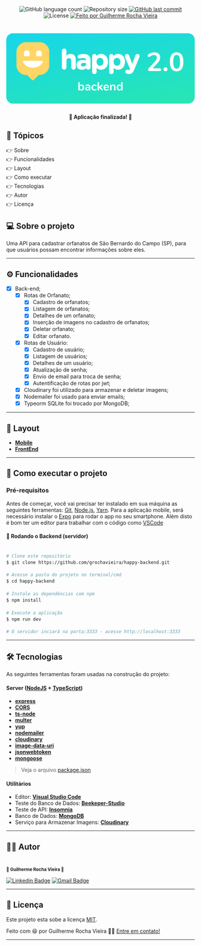 <p align="center">
  <img alt="GitHub language count" src="https://img.shields.io/github/languages/count/grochavieira/happy-backend?color=%2304D361&style=for-the-badge">

  <img alt="Repository size" src="https://img.shields.io/github/repo-size/grochavieira/happy-backend?style=for-the-badge">
  
  <a href="https://github.com/grochavieira/happy-backend/commits/master">
    <img alt="GitHub last commit" src="https://img.shields.io/github/last-commit/grochavieira/happy-backend?style=for-the-badge">
  </a>
    
   <img alt="License" src="https://img.shields.io/badge/license-MIT-brightgreen?style=for-the-badge">

  <a href="https://github.com/grochavieira">
    <img alt="Feito por Guilherme Rocha Vieira" src="https://img.shields.io/badge/feito%20por-grochavieira-%237519C1?style=for-the-badge&logo=github">
  </a>
  
 
</p>
<h1 align="center">
    <img src="./assets/logo_backend.png" />
</h1>

<h4 align="center"> 
	🚧  Aplicação finalizada! 🚧
</h4>

## 🏁 Tópicos

<p>
 👉<a href="#-sobre-o-projeto" style="text-decoration: none; "> Sobre</a> <br/>
👉<a href="#-funcionalidades" style="text-decoration: none; "> Funcionalidades</a> <br/>
👉<a href="#-layout" style="text-decoration: none"> Layout</a> <br/>
👉<a href="#-como-executar-o-projeto" style="text-decoration: none"> Como executar</a> <br/>
👉<a href="#-tecnologias" style="text-decoration: none"> Tecnologias</a> <br/>
👉<a href="#-autor" style="text-decoration: none"> Autor</a> <br/>
👉<a href="#user-content--licença" style="text-decoration: none"> Licença</a>

</p>

## 💻 Sobre o projeto

Uma API para cadastrar orfanatos de São Bernardo do Campo (SP), para que usuários possam encontrar informações sobre eles.

---

<a name="-funcionalidades"></a>

## ⚙️ Funcionalidades

- [x] Back-end;
  - [x] Rotas de Orfanato;
    - [x] Cadastro de orfanatos;
    - [x] Listagem de orfanatos;
    - [x] Detalhes de um orfanato;
    - [x] Inserção de imagens no cadastro de orfanatos;
    - [x] Deletar orfanato;
    - [x] Editar orfanato.
  - [x] Rotas de Usuário:
    - [x] Cadastro de usuário;
    - [x] Listagem de usuários;
    - [x] Detalhes de um usuário;
    - [x] Atualização de senha;
    - [x] Envio de email para troca de senha;
    - [x] Autentificação de rotas por jwt;
  - [x] Cloudinary foi utilizado para armazenar e deletar imagens;
  - [x] Nodemailer foi usado para enviar emails;
  - [x] Typeorm SQLite foi trocado por MongoDB;

---

## 🎨 Layout

- **[Mobile](https://github.com/grochavieira/happy-mobile)**
- **[FrontEnd](https://github.com/grochavieira/happy-frontend)**

---

## 🚀 Como executar o projeto

### Pré-requisitos

Antes de começar, você vai precisar ter instalado em sua máquina as seguintes ferramentas:
[Git](https://git-scm.com), [Node.js](https://nodejs.org/en/), [Yarn](https://classic.yarnpkg.com/en/docs/install).
Para a aplicação mobile, será necessário instalar o [Expo](https://expo.io/) para rodar o app no seu smartphone.
Além disto é bom ter um editor para trabalhar com o código como [VSCode](https://code.visualstudio.com/)

#### 🎲 Rodando o Backend (servidor)

```bash

# Clone este repositório
$ git clone https://github.com/grochavieira/happy-backend.git

# Acesse a pasta do projeto no terminal/cmd
$ cd happy-backend

# Instale as dependências com npm
$ npm install

# Execute a aplicação
$ npm run dev

# O servidor inciará na porta:3333 - acesse http://localhost:3333

```

---

## 🛠 Tecnologias

As seguintes ferramentas foram usadas na construção do projeto:

#### **Server** ([NodeJS](https://nodejs.org/en/) + [TypeScript](https://www.typescriptlang.org/))

- **[express](https://expressjs.com/)**
- **[CORS](https://expressjs.com/en/resources/middleware/cors.html)**
- **[ts-node](https://github.com/TypeStrong/ts-node)**
- **[multer](https://github.com/expressjs/multer)**
- **[yup](https://github.com/jquense/yup)**
- **[nodemailer](https://nodemailer.com/about/)**
- **[cloudinary](https://cloudinary.com/)**
- **[image-data-uri](https://www.npmjs.com/package/image-data-uri)**
- **[jsonwebtoken](https://www.npmjs.com/package/jsonwebtoken)**
- **[mongoose](https://mongoosejs.com/)**

> Veja o arquivo [package.json](https://github.com/grochavieira/happy-backend/blob/master/package.json)

#### **Utilitários**

- Editor: **[Visual Studio Code](https://code.visualstudio.com/)**
- Teste do Banco de Dados: **[Beekeper-Studio](https://www.beekeeperstudio.io/)**
- Teste de API: **[Insomnia](https://insomnia.rest/)**
- Banco de Dados: **[MongoDB](https://www.mongodb.com/)**
- Serviço para Armazenar Imagens: **[Cloudinary](https://cloudinary.com/)**

---

<a name="-autor"></a>

## 🦸‍♂️ **Autor**

<p>
<kbd>
 <img src="https://avatars1.githubusercontent.com/u/48029638?s=460&u=f8d11a7aa9ce76a782ef140a075c5c81be878f00&v=4" width="150px;" alt=""/>
 </kbd>
 <br />
 <sub><strong>🌟 Guilherme Rocha Vieira 🌟</strong></sub>
</p>

[![Linkedin Badge](https://img.shields.io/badge/-Guilherme-blue?style=for-the-badge&logo=Linkedin&logoColor=white&link=https://www.linkedin.com/in/grochavieira/)](https://www.linkedin.com/in/grochavieira/)
[![Gmail Badge](https://img.shields.io/badge/-guirocha.hopeisaba@gmail.com-c14438?style=for-the-badge&logo=Gmail&logoColor=white&link=mailto:guirocha.hopeisaba@gmail.com)](mailto:guirocha.hopeisaba@gmail.com)

---

## 📝 Licença

Este projeto esta sobe a licença [MIT](./LICENSE).

Feito com :satisfied: por Guilherme Rocha Vieira 👋🏽 [Entre em contato!](https://www.linkedin.com/in/grochavieira/)

---
